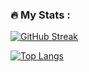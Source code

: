 ### :fire: My Stats :

[![GitHub Streak](https://streak-stats.demolab.com?user=Lithos-Hub&theme=great-gatsby&mode=weekly)](https://git.io/streak-stats)

[![Top Langs](https://github-readme-stats.vercel.app/api/top-langs/?username=Lithos-hub&layout=compact&theme=great-gatsby)](https://github.com/anuraghazra/github-readme-stats)

